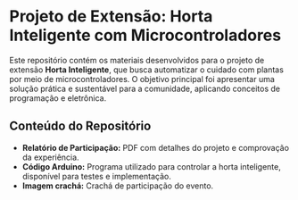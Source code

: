 # Projeto de Extensão: Horta Inteligente com Microcontroladores

Este repositório contém os materiais desenvolvidos para o projeto de extensão **Horta Inteligente**, que busca automatizar o cuidado com plantas por meio de microcontroladores. O objetivo principal foi apresentar uma solução prática e sustentável para a comunidade, aplicando conceitos de programação e eletrônica.

## Conteúdo do Repositório

- **Relatório de Participação:** PDF com detalhes do projeto e comprovação da experiência.
- **Código Arduino:** Programa utilizado para controlar a horta inteligente, disponível para testes e implementação.
- **Imagem crachá:** Crachá de participação do evento.
